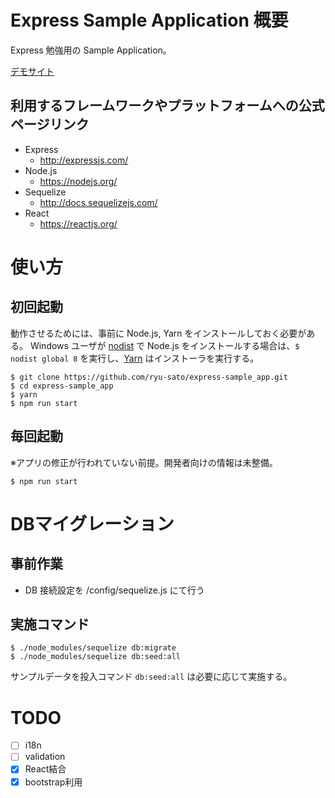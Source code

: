 # Express Sample Application 概要

Express 勉強用の Sample Application。

[デモサイト](https://ryu-sato-express-sample-app.herokuapp.com/)

## 利用するフレームワークやプラットフォームへの公式ページリンク

- Express
    - http://expressjs.com/
- Node.js
    - https://nodejs.org/
- Sequelize
    - http://docs.sequelizejs.com/
- React
    - https://reactjs.org/

# 使い方

## 初回起動

動作させるためには、事前に Node.js, Yarn をインストールしておく必要がある。
Windows ユーザが [nodist](https://github.com/marcelklehr/nodist) で Node.js をインストールする場合は、`$ nodist global 8` を実行し、[Yarn](https://yarnpkg.com/lang/ja/docs/install/) はインストーラを実行する。

```shell
$ git clone https://github.com/ryu-sato/express-sample_app.git
$ cd express-sample_app
$ yarn
$ npm run start
```

## 毎回起動

※アプリの修正が行われていない前提。開発者向けの情報は未整備。

```
$ npm run start
```

# DBマイグレーション

## 事前作業

- DB 接続設定を /config/sequelize.js にて行う

## 実施コマンド

```
$ ./node_modules/sequelize db:migrate
$ ./node_modules/sequelize db:seed:all
```

サンプルデータを投入コマンド `db:seed:all` は必要に応じて実施する。

# TODO

- [ ] i18n
- [ ] validation
- [x] React結合
- [x] bootstrap利用
